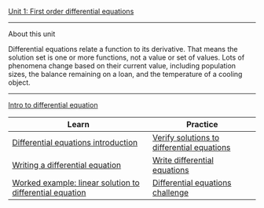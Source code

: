 
[Unit 1: First order differential equations](https://www.khanacademy.org/math/differential-equations/first-order-differential-equations)

---

About this unit

Differential equations relate a function to its derivative. That means the solution set is one or more functions, not a value or set of values. Lots of phenomena change based on their current value, including population sizes, the balance remaining on a loan, and the temperature of a cooling object.

--- 

[Intro to differential equation](https://www.khanacademy.org/math/differential-equations/first-order-differential-equations/differential-equations-intro/v/differential-equation-introduction)

| Learn | Practice |
|-|-|
| [Differential equations introduction](Differential%20equations%20introduction) | [Verify solutions to differential equations](Verify%20solutions%20to%20differential%20equations) |
| [Writing a differential equation](Writing%20a%20differential%20equation) | [Write differential equations](Write%20differential%20equations)|
| [Worked example: linear solution to differential equation](linear%20solution%20to%20differential%20equation) | [Differential equations challenge](Differential%20equations%20challenge)|
